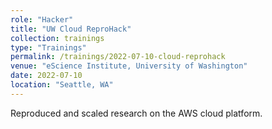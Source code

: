 ```yaml
---
role: "Hacker"
title: "UW Cloud ReproHack"
collection: trainings
type: "Trainings"
permalink: /trainings/2022-07-10-cloud-reprohack
venue: "eScience Institute, University of Washington"
date: 2022-07-10
location: "Seattle, WA"
---
```


Reproduced and scaled research on the AWS cloud platform.